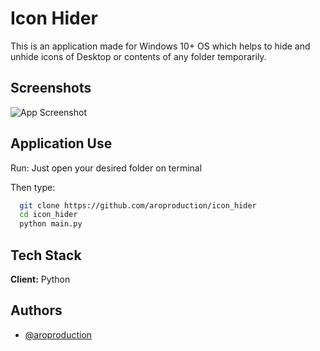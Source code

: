 
# Icon Hider

This is an application made for Windows 10+ OS which helps to hide and unhide icons of Desktop or contents of any folder temporarily.


## Screenshots

![App Screenshot](https://i.ibb.co/r5QHHvm/image.png)


## Application Use

Run: Just open your desired folder on terminal

Then type:
```bash
  git clone https://github.com/aroproduction/icon_hider
  cd icon_hider
  python main.py
```
    
## Tech Stack

**Client:** Python


## Authors

- [@aroproduction](https://www.github.com/aroproduction)

